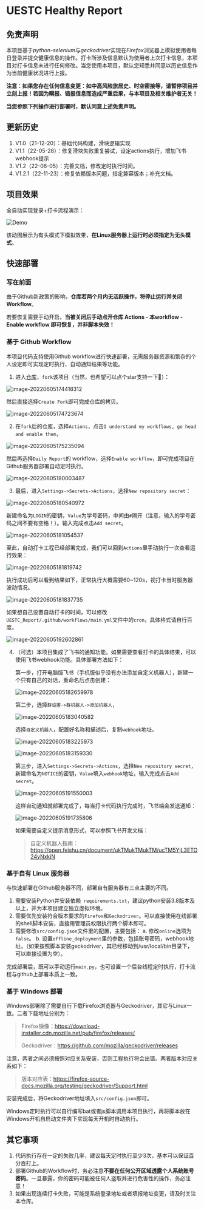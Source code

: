 # UESTC Healthy Report



## 免责声明

本项目基于*python-selenium*与*geckodriver*实现在*Firefox*浏览器上模拟使用者每日登录并提交健康信息的操作。打卡所涉及信息默认为使用者上次打卡信息，本项目对打卡信息未进行任何修改。当您使用本项目，默认您知悉并同意以历史信息作为当前健康状况进行上报。

**注意：如果您存在任何信息变更：如中高风险旅居史、时空密接等，请暂停项目并立刻上报！若因为瞒报、错报信息而造成严重后果，与本项目及相关维护者无关！**



**当您参照下列操作进行部署时，默认同意上述免责声明。**

## 更新历史

1. V1.0（21-12-20）：基础代码构建，滑块逻辑实现
2. V1.1（22-05-28）：修复滑块失败重复尝试，设定actions执行，增加飞书webhook提示
3. V1.2（22-06-05）：完善文档，修改定时执行时间。
3. V1.2.1（22-11-23）：修复依赖版本问题，指定兼容版本；补充文档。

## 项目效果

全自动实现登录+打卡流程演示：

![Demo](./images/Demo.gif)

该动图展示为有头模式下模拟效果，**在Linux服务器上运行时必须指定为无头模式**。

## 快速部署

### 写在前面

由于Github新政策的影响，**仓库若两个月内无活跃操作，将停止运行并关闭Workflow**。

若要恢复需要手动开启，**当被关闭后手动点开仓库 Actions - 本workflow - Enable workflow 即可恢复，并非脚本失效！**

### 基于 Github Workflow 

本项目代码支持使用Github workflow进行快速部署，无需服务器资源和繁杂的个人设定即可实现定时执行、自动通知结果等功能。

1. 进入[仓库](https://github.com/imcyx/UESTC_Report)，`fork`该项目（当然，也希望可以点个star支持一下🤭）：

![image-20220605174418312](./images/image-20220605174418312.png)

然后直接选择`Create Fork`即可完成仓库的拷贝。

![image-20220605174723674](./images/image-20220605174723674.png)

2. 在`fork`后的仓库，选择`Actions`，点击`I understand my workflows, go head and enable them`，

![image-20220605175235094](./images/image-20220605175235094.png)

然后再选择`Daily Report`的 workflow，选择`Enable workflow`，即可完成项目在Github服务器部署自动定时执行。

![image-20220605180003487](./images/image-20220605180003487.png)

3. 最后，进入`Settings->Secrets->Actions`，选择`New repository secret`：

![image-20220605180540972](./images/image-20220605180540972.png)

新建命名为`LOGIN`的密钥，`Value`为学号密码，中间由`#`隔开（注意，输入的学号密码之间不要有空格！）。输入完成点击`Add secret`。

![image-20220605181054537](./images/image-20220605181054537.png)

至此，自动打卡工程已经部署完成，我们可以回到`Actions`里手动执行一次查看运行效果：

![image-20220605181819742](./images/image-20220605181819742.png)

执行成功后可以看到结果如下，正常执行大概需要60~120s，视打卡当时服务器波动情况。

![image-20220605181837735](./images/image-20220605181837735.png)

如果想自己设置自动打卡的时间，可以修改`UESTC_Report/.github/workflows/main.yml`文件中的`cron`，具体格式请自行百度。

![image-20220605192602861](./images/image-20220605192602861.png)

4. （可选）本项目集成了飞书的通知功能。如果需要查看打卡的具体结果，可以使用飞书webhook功能。具体部署方法如下：

   第一步，打开电脑版飞书（手机版似乎没有办法添加自定义机器人），新建一个只有自己的对话，重命名后点击创建：

   ![image-20220605182659978](./images/image-20220605182659978.png)

   第二步，选择`群设置->群机器人->添加机器人`，
   
   ![image-20220605183040582](./images/image-20220605183040582.png)
   
   选择`自定义机器人`，配置好名称和描述后，复制`webhook`地址。
   
   ![image-20220605183225973](./images/image-20220605183225973.png)
   
   ![image-20220605183159330](./images/image-20220605183159330.png)

   第三步，进入`Settings->Secrets->Actions`，选择`New repository secret`，新建命名为`NOTICE`的密钥，`Value`填入`webhook`地址，输入完成点击`Add secret`。

   ![image-20220605191550003](./images/image-20220605191550003.png)

   这样自动通知就部署完成了，每当打卡代码执行完成时，飞书端会发送通知：
   
   ![image-20220605191735806](./images/image-20220605191735806.png)
   
   如果需要自定义提示消息形式，可以参照飞书开发文档：
   
   > 自定义机器人指南：https://open.feishu.cn/document/ukTMukTMukTM/ucTM5YjL3ETO24yNxkjN

### 基于自有 Linux 服务器

与快速部署在Github服务器不同，部署自有服务器有三点主要的不同。

1. 需要安装Python并安装依赖` requirements.txt`，建议python安装3.8版本及以上，并为本项目建立独立虚拟环境。
2. 需要优先安装符合版本要求的`Firefox`和`Geckodriver`。可以直接使用在线部署的shell脚本安装，直接用管理员权限执行两个脚本即可。
3. 需要修改`src/config.json`文件里的配置，主要包括：
   a. 修改`online`选项为`false`。
   b. 设置`offline_deployment`里的参数，包括账号密码，webhook地址，（如果按照脚本安装geckodriver，其已经移动到/usr/local/bin目录下，可以直接设置为空）。

完成部署后，既可以手动运行`main.py`，也可设置一个后台线程定时执行，打卡流程与github上部署本质上一致。

### 基于 Windows 部署

Windows部署除了需要自行下载Firefox浏览器与Geckodriver，其它与Linux一致。二者下载地址分别为：

> Firefox镜像：https://download-installer.cdn.mozilla.net/pub/firefox/releases/
>
> Geckodriver：https://github.com/mozilla/geckodriver/releases

注意，两者之间必须按照对应关系安装，否则工程执行将会出错。两者版本对应关系如下：

> 版本对应表：https://firefox-source-docs.mozilla.org/testing/geckodriver/Support.html

安装完成后，将Geckodriver地址填入`src/config.json`即可。

Windows定时执行可以自行编写bat或者js脚本调用本项目执行，再将脚本放在Windows开机自启动文件夹下实现每天开机时自动执行。

## 其它事项

1. 代码执行存在一定的失败几率，建议每天定时执行至少3次，基本可以保证百分百打上。
2. 部署Github的Workflow时，务必注意**不要在任何公开区域透露个人系统账号密码**。一旦暴露，你的密码可能被任何人盗取并进行危害性的操作，务必注意！
3. 如果出现连续打卡失败，可能是系统登录地址或者填报地址变更，请及时关注本仓库。

